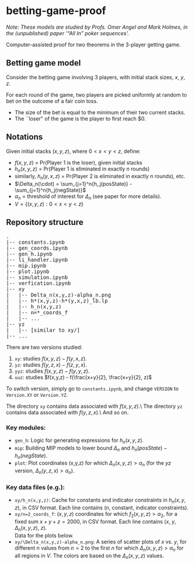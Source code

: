 # betting-game-proof
<i>Note: These models are studied by Profs. Omer Angel and Mark Holmes, in the (unpublished) paper '“All In” poker sequences'.</i>

Computer-assisted proof for two theorems in the 3-player getting game.
 
## Betting game model
 
Consider the betting game involving 3 players, with initial stack sizes, $x$, $y$, $z$.
 
For each round of the game, two players are picked uniformly at random to bet on the outcome of a fair coin toss.
- The size of the bet is equal to the minimum of their two current stacks.
- The ``loser" of the game is the player to first reach $0.

## Notations
Given initial stacks $(x,y,z)$, where $0<x<y<z$, define:
- $f(x,y,z)$ = Pr(Player 1 is the loser), given initial stacks
- $h_n(x,y,z)$ = Pr(Player 1 is eliminated in exactly $n$ rounds)
- similarly, $h_n(y,x,z)$ = Pr(Player 2 is eliminated in exactly $n$ rounds), etc.
- $\Delta_n(\cdot) = \sum_{j=1}^n{h_j(posState)} - \sum_{j=1}^n{h_j(negState)}$
- $\alpha_n$ = threshold of interest for $\Delta_n$ (see paper for more details).
- $V = \{(x,y,z):0 < x < y < z\}$

## Repository structure
<pre>
.
|-- constants.ipynb
|-- gen_coords.ipynb
|-- gen_h.ipynb
|-- li_handler.ipynb
|-- mip.ipynb
|-- plot.ipynb
|-- simulation.ipynb
|-- verfication.ipynb
|-- xy
|   |-- Delta_n(x,y,z)-alpha_n.png
|   |-- h*(x,y,z)-h*(y,x,z)_lb.lp
|   |-- h_n(x,y,z)
|   |-- n=*_coords_f
|   |-- ...
|-- yz
|   |-- [similar to xy/]
|-- ...
</pre>

There are two versions studied:
1. `xy`: studies $f(x,y,z) - f(y,x,z)$.
2. `yz`: studies $f(y,z,x) - f(z,y,x)$.
3. `yyz`: studies $f(x,y,z) - f(y,y,z)$.
4. `uuz`: studies $f(x,y,z) - f(\frac{x+y}{2}, \frac{x+y}{2}, z)$

To switch version, simply go to `constants.ipynb`, and change `VERSION` to `Version.XY` or `Version.YZ`.

The directory `xy` contains data associated with $f(x,y,z)$.\\
The directory `yz` contains data associated with $f(y,z,x)$.\\
And so on.

### Key modules:
- `gen_h`: Logic for generating expressions for $h_n(x,y,z)$.
- `mip`: Building MIP models to lower bound $\Delta_n$ and $h_n(posState) - h_n(negState)$.
- `plot`: Plot coordinates (x,y,z) for which $\Delta_n(x,y,z) > \alpha_n$ (for the $yz$ version, $\Delta_n(y,z,x) > \alpha_n$).

### Key data files (e.g.):
- `xy/h_n(x,y,z)`: Cache for constants and indicator constraints in $h_n(x,y,z)$, in CSV format. Each line contains ($n$, constant, indicator constraints).
- `xy/n=2_coords_f`: $(x,y,z)$ coordinates for which $f_2(x,y,z) > \alpha_2$, for a fixed sum $x+y+z=2000$, in CSV format. Each line contains ($x$, $y$, $\Delta_n(x,y,z)$, $z$).\
Data for the plots below.
- `xy/\Delta_n(x,y,z)-alpha_n.png`: A series of scatter plots of $x$ vs. $y$, for different $n$ values from $n=2$ to the first $n$ for which $\Delta_n(x,y,z) > \alpha_n$ for all regions in $V$. The colors are based on the $\Delta_n(x,y,z)$ values.


